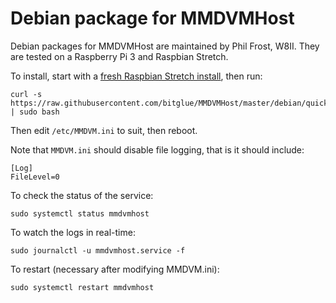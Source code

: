 # Debian package for MMDVMHost

Debian packages for MMDVMHost are maintained by Phil Frost, W8II. They are
tested on a Raspberry Pi 3 and Raspbian Stretch.

To install, start with a
[fresh Raspbian Stretch install](https://www.raspberrypi.org/downloads/raspbian/),
then run:

    curl -s https://raw.githubusercontent.com/bitglue/MMDVMHost/master/debian/quickstart | sudo bash

Then edit `/etc/MMDVM.ini` to suit, then reboot.

Note that `MMDVM.ini` should disable file logging, that is it should include:

    [Log]
    FileLevel=0

To check the status of the service:

    sudo systemctl status mmdvmhost

To watch the logs in real-time:

    sudo journalctl -u mmdvmhost.service -f

To restart (necessary after modifying MMDVM.ini):

    sudo systemctl restart mmdvmhost

